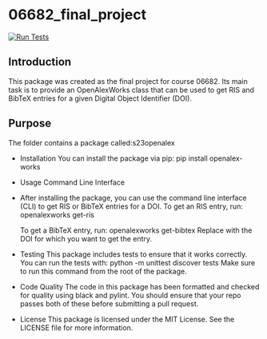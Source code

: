 # 06682_final_project

[![Run Tests](https://github.com/Han0928/openalex-works/actions/workflows/my-workflow.yaml/badge.svg)](https://github.com/Han0928/openalex-works/actions/workflows/my-workflow.yaml)


## Introduction
This package was created as the final project for course 06682. Its main task is to provide an OpenAlexWorks class that can be used to get 
RIS and BibTeX entries for a given Digital Object Identifier (DOI).

## Purpose

The folder contains a package called:s23openalex

- Installation
  You can install the package via pip: pip install openalex-works
- Usage
  Command Line Interface
- After installing the package, you can use the command line interface (CLI) to get RIS or BibTeX entries for a DOI. To get an RIS entry, run:
  openalexworks get-ris <doi>
  
  To get a BibTeX entry, run:
  openalexworks get-bibtex <doi>
  Replace <doi> with the DOI for which you want to get the entry.


- Testing
  This package includes tests to ensure that it works correctly. You can run the tests with:
  python -m unittest discover tests
  Make sure to run this command from the root of the package.

- Code Quality
  The code in this package has been formatted and checked for quality using black and pylint. You should ensure that your repo passes both of these before submitting a pull request.

- License
  This package is licensed under the MIT License. See the LICENSE file for more information.

